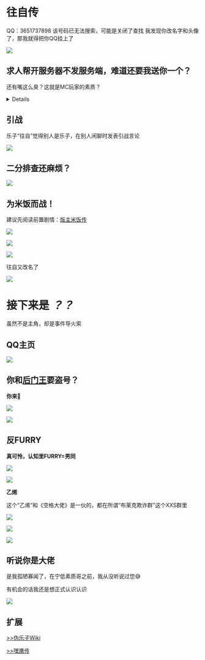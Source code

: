 # 往自传

QQ：3651737898
该号码已无法搜索，可能是关闭了查找
我发现你改名字和头像了，那我就得把你QQ挂上了

![](/others/二人传/改头像和名字了.png)

## 求人帮开服务器不发服务端，难道还要我送你一个？
还有嘴这么臭？这就是MC玩家的素质？

<details>

![](/others/二人传/[MineBBS]往-1.jpg)

![](/others/二人传/[MineBBS]往-2.jpg)

![](/others/二人传/往-私信辱骂.jpg)

</details>

## 引战

乐子“往自”觉得别人是乐子，在别人闲聊时发表引战言论

![](/others/二人传/记录0.png)

## 二分排查还麻烦？

![](/others/二人传/往-1.png)

## 为米饭而战！

建议先阅读前置剧情：[版主米饭传](版主米饭传.md)

![](/others/二人传/往-2.png)

![](/others/二人传/往-3.png)


![](/others/二人传/往-4.png)

往自又改名了

![](/others/二人传/往-5.png)

# 接下来是 *？？*

虽然不是主角，却是事件导火索

## QQ主页

![](/others/二人传/kg1.jpg)

## 你和[后门王](../article/土皇帝喵)要盗号？

**你来🤣**

![](/others/二人传/盗号1.jpg)

![](/others/二人传/盗号2.jpg)

## 反FURRY

**真可怜，认知里FURRY=男同**

![](/others/二人传/反furry.jpg)

![](/others/二人传/反furry2.jpg)

**乙烯**

这个“乙烯”和《空格大佬》是一伙的，都在所谓“布莱克欺诈群”这个XXS群里

![](/others/二人传/反furry1.5.jpg)

![](/others/二人传/乙烯.jpg)

![](/others/二人传/布莱克乐子群.jpg)

## 听说你是大佬

是我孤陋寡闻了，在宁低素质哥之前，我从没听说过您😅

有机会的话我还是想正式认识认识

![](/others/二人传/大佬？！.png)

## 扩展

[>>伪乐子Wiki](/article/lezi2)

[>>嘿鹰传](/article/嘿鹰)


